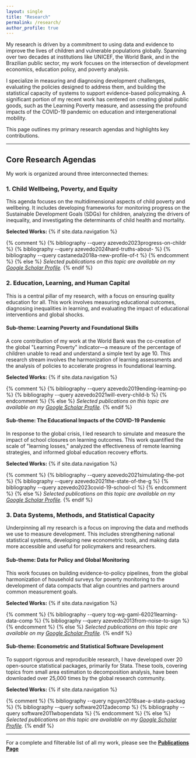 ```yaml
---
layout: single
title: "Research"
permalink: /research/
author_profile: true
---
```


My research is driven by a commitment to using data and evidence to improve the lives of children and vulnerable populations globally. Spanning over two decades at institutions like UNICEF, the World Bank, and in the Brazilian public sector, my work focuses on the intersection of development economics, education policy, and poverty analysis.

I specialize in measuring and diagnosing development challenges, evaluating the policies designed to address them, and building the statistical capacity of systems to support evidence-based policymaking. A significant portion of my recent work has centered on creating global public goods, such as the Learning Poverty measure, and assessing the profound impacts of the COVID-19 pandemic on education and intergenerational mobility.

This page outlines my primary research agendas and highlights key contributions.

---

## Core Research Agendas

My work is organized around three interconnected themes:

### 1. Child Wellbeing, Poverty, and Equity

This agenda focuses on the multidimensional aspects of child poverty and wellbeing. It includes developing frameworks for monitoring progress on the Sustainable Development Goals (SDGs) for children, analyzing the drivers of inequality, and investigating the determinants of child health and mortality.

**Selected Works:**
{% if site.data.navigation %}
<!-- Jekyll Scholar is available in CI builds -->
{% comment %}
{% bibliography --query azevedo2023progress-on-childr %}
{% bibliography --query azevedo2024hard-truths-about- %}
{% bibliography --query castaneda2018a-new-profile-of-t %}
{% endcomment %}
{% else %}
*Selected publications on this topic are available on my [Google Scholar Profile](https://scholar.google.com/citations?user=lTKXA78AAAAJ).*
{% endif %}

### 2. Education, Learning, and Human Capital

This is a central pillar of my research, with a focus on ensuring quality education for all. This work involves measuring educational outcomes, diagnosing inequalities in learning, and evaluating the impact of educational interventions and global shocks.

#### **Sub-theme: Learning Poverty and Foundational Skills**
A core contribution of my work at the World Bank was the co-creation of the global "Learning Poverty" indicator—a measure of the percentage of children unable to read and understand a simple text by age 10. This research stream involves the harmonization of learning assessments and the analysis of policies to accelerate progress in foundational learning.

**Selected Works:**
{% if site.data.navigation %}
<!-- Jekyll Scholar is available in CI builds -->
{% comment %}
{% bibliography --query azevedo2019ending-learning-po %}
{% bibliography --query azevedo2021will-every-child-b %}
{% endcomment %}
{% else %}
*Selected publications on this topic are available on my [Google Scholar Profile](https://scholar.google.com/citations?user=lTKXA78AAAAJ).*
{% endif %}

#### **Sub-theme: The Educational Impacts of the COVID-19 Pandemic**
In response to the global crisis, I led research to simulate and measure the impact of school closures on learning outcomes. This work quantified the scale of "learning losses," analyzed the effectiveness of remote learning strategies, and informed global education recovery efforts.

**Selected Works:**
{% if site.data.navigation %}
<!-- Jekyll Scholar is available in CI builds -->
{% comment %}
{% bibliography --query azevedo2021simulating-the-pot %}
{% bibliography --query azevedo2021the-state-of-the-g %}
{% bibliography --query azevedo2023covid-19-school-cl %}
{% endcomment %}
{% else %}
*Selected publications on this topic are available on my [Google Scholar Profile](https://scholar.google.com/citations?user=lTKXA78AAAAJ).*
{% endif %}

### 3. Data Systems, Methods, and Statistical Capacity

Underpinning all my research is a focus on improving the data and methods we use to measure development. This includes strengthening national statistical systems, developing new econometric tools, and making data more accessible and useful for policymakers and researchers.

#### **Sub-theme: Data for Policy and Global Monitoring**
This work focuses on building evidence-to-policy pipelines, from the global harmonization of household surveys for poverty monitoring to the development of data compacts that align countries and partners around common measurement goals.

**Selected Works:**
{% if site.data.navigation %}
<!-- Jekyll Scholar is available in CI builds -->
{% comment %}
{% bibliography --query tcg-wg-gaml-62021learning-data-comp %}
{% bibliography --query azevedo2013from-noise-to-sign %}
{% endcomment %}
{% else %}
*Selected publications on this topic are available on my [Google Scholar Profile](https://scholar.google.com/citations?user=lTKXA78AAAAJ).*
{% endif %}

#### **Sub-theme: Econometric and Statistical Software Development**
To support rigorous and reproducible research, I have developed over 20 open-source statistical packages, primarily for Stata. These tools, covering topics from small area estimation to decomposition analysis, have been downloaded over 25,000 times by the global research community.

**Selected Works:**
{% if site.data.navigation %}
<!-- Jekyll Scholar is available in CI builds -->
{% comment %}
{% bibliography --query nguyen2018sae-a-stata-packag %}
{% bibliography --query software2012adecomp %}
{% bibliography --query software2011wbopendata %}
{% endcomment %}
{% else %}
*Selected publications on this topic are available on my [Google Scholar Profile](https://scholar.google.com/citations?user=lTKXA78AAAAJ).*
{% endif %}

---

For a complete and filterable list of all my work, please see the [**Publications Page**](/publications/)
